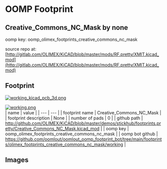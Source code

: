 # OOMP Footprint  
## Creative_Commons_NC_Mask  by none  
  
oomp key: oomp_olimex_footprints_creative_commons_nc_mask  
  
source repo at: [http://gitlab.com/OLIMEX/KiCAD/blob/master/mods/RF.pretty/XMIT.kicad_mod](http://gitlab.com/OLIMEX/KiCAD/blob/master/mods/RF.pretty/XMIT.kicad_mod)  
## Footprint  
  
[![working_kicad_pcb_3d.png](working_kicad_pcb_3d_600.png)](working_kicad_pcb_3d.png)  
  
[![working.png](working_600.png)](working.png)  
| name | value | 
| --- | --- | 
| footprint name | Creative_Commons_NC_Mask | 
| footprint description | None | 
| number of pads | 0 | 
| github path | http://github.com/OLIMEX/KiCAD/blob/master/demos/stickhub/footprints.pretty/Creative_Commons_NC_Mask.kicad_mod | 
| oomp key | oomp_olimex_footprints_creative_commons_nc_mask | 
| oomp bot github | https://github.com/oomlout/oomlout_oomp_footprint_bot/tree/main/footprints/olimex_footprints_creative_commons_nc_mask/working | 
## Images  
